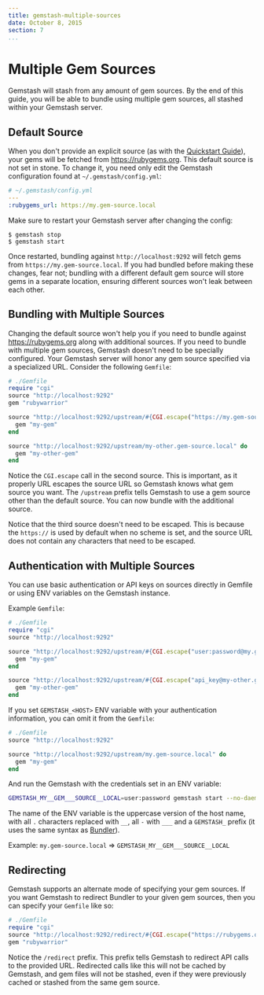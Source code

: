 ```yaml
---
title: gemstash-multiple-sources
date: October 8, 2015
section: 7
...
```


# Multiple Gem Sources

Gemstash will stash from any amount of gem sources. By the end of this guide,
you will be able to bundle using multiple gem sources, all stashed within your
Gemstash server.

## Default Source

When you don't provide an explicit source (as with the [Quickstart
Guide][README_QUICKSTART]), your gems will be fetched from
https://rubygems.org. This default source is not set in stone. To change it, you
need only edit the Gemstash configuration found at `~/.gemstash/config.yml`:
```yaml
# ~/.gemstash/config.yml
---
:rubygems_url: https://my.gem-source.local
```

Make sure to restart your Gemstash server after changing the config:
```
$ gemstash stop
$ gemstash start
```

Once restarted, bundling against `http://localhost:9292` will fetch gems from
`https://my.gem-source.local`. If you had bundled before making these changes,
fear not; bundling with a different default gem source will store gems in a
separate location, ensuring different sources won't leak between each other.

## Bundling with Multiple Sources

Changing the default source won't help you if you need to bundle against
https://rubygems.org along with additional sources. If you need to bundle with
multiple gem sources, Gemstash doesn't need to be specially configured. Your
Gemstash server will honor any gem source specified via a specialized URL.
Consider the following `Gemfile`:

```ruby
# ./Gemfile
require "cgi"
source "http://localhost:9292"
gem "rubywarrior"

source "http://localhost:9292/upstream/#{CGI.escape("https://my.gem-source.local")}" do
  gem "my-gem"
end

source "http://localhost:9292/upstream/my-other.gem-source.local" do
  gem "my-other-gem"
end
```

Notice the `CGI.escape` call in the second source. This is important, as it
properly URL escapes the source URL so Gemstash knows what gem source you want.
The `/upstream` prefix tells Gemstash to use a gem source other than the default
source. You can now bundle with the additional source.

Notice that the third source doesn't need to be escaped.
This is because the `https://` is used by default when no scheme is set,
and the source URL does not contain any characters that need to be escaped.

## Authentication with Multiple Sources

You can use basic authentication or API keys on sources directly in Gemfile
or using ENV variables on the Gemstash instance.

Example `Gemfile`:
```ruby
# ./Gemfile
require "cgi"
source "http://localhost:9292"

source "http://localhost:9292/upstream/#{CGI.escape("user:password@my.gem-source.local")}" do
  gem "my-gem"
end

source "http://localhost:9292/upstream/#{CGI.escape("api_key@my-other.gem-source.local")}" do
  gem "my-other-gem"
end
```

If you set `GEMSTASH_<HOST>` ENV variable with your authentication information,
you can omit it from the `Gemfile`:

```ruby
# ./Gemfile
source "http://localhost:9292"

source "http://localhost:9292/upstream/my.gem-source.local" do
  gem "my-gem"
end
```

And run the Gemstash with the credentials set in an ENV variable:

```bash
GEMSTASH_MY__GEM___SOURCE__LOCAL=user:password gemstash start --no-daemonize --config-file config.yml.erb
```

The name of the ENV variable is the uppercase version of the host name,
with all `.` characters replaced with `__`, all `-` with `___` and a `GEMSTASH_` prefix 
(it uses the same syntax as [Bundler](https://bundler.io/v2.4/man/bundle-config.1.html#CREDENTIALS-FOR-GEM-SOURCES)).

Example: `my.gem-source.local` => `GEMSTASH_MY__GEM___SOURCE__LOCAL`

## Redirecting

Gemstash supports an alternate mode of specifying your gem sources. If you want
Gemstash to redirect Bundler to your given gem sources, then you can specify
your `Gemfile` like so:
```ruby
# ./Gemfile
require "cgi"
source "http://localhost:9292/redirect/#{CGI.escape("https://rubygems.org")}"
gem "rubywarrior"
```

Notice the `/redirect` prefix. This prefix tells Gemstash to redirect API calls
to the provided URL. Redirected calls like this will not be cached by Gemstash,
and gem files will not be stashed, even if they were previously cached or
stashed from the same gem source.

[README_QUICKSTART]: ../readme.md#quickstart-guide
